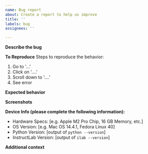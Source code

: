 ```yaml
---
name: Bug report
about: Create a report to help us improve
title: ''
labels: bug
assignees: ''

---
```


**Describe the bug**
<!-- A clear and concise description of what the bug is. -->

**To Reproduce**
Steps to reproduce the behavior:
1. Go to '...'
2. Click on '....'
3. Scroll down to '....'
4. See error

**Expected behavior**
<!-- A clear and concise description of what you expected to happen. -->

**Screenshots**
<!-- If applicable, add screenshots to help explain your problem. -->

**Device Info (please complete the following information):**
 - Hardware Specs: [e.g. Apple M2 Pro Chip, 16 GB Memory, etc.]
 - OS Version: [e.g. Mac OS 14.4.1, Fedora Linux 40]
 - Python Version: [output of `python --version`]
 - InstructLab Version: [output of `ilab --version`]

**Additional context**
<!-- Add any other context about the problem here. -->
